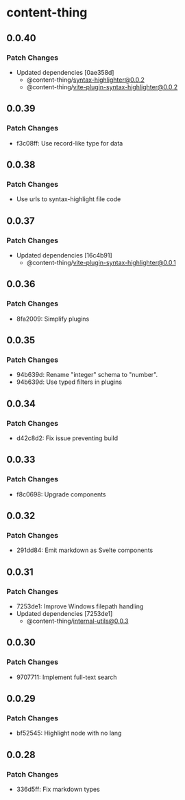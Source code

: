 # content-thing

## 0.0.40

### Patch Changes

- Updated dependencies [0ae358d]
  - @content-thing/syntax-highlighter@0.0.2
  - @content-thing/vite-plugin-syntax-highlighter@0.0.2

## 0.0.39

### Patch Changes

- f3c08ff: Use record-like type for data

## 0.0.38

### Patch Changes

- Use urls to syntax-highlight file code

## 0.0.37

### Patch Changes

- Updated dependencies [16c4b91]
  - @content-thing/vite-plugin-syntax-highlighter@0.0.1

## 0.0.36

### Patch Changes

- 8fa2009: Simplify plugins

## 0.0.35

### Patch Changes

- 94b639d: Rename "integer" schema to "number".
- 94b639d: Use typed filters in plugins

## 0.0.34

### Patch Changes

- d42c8d2: Fix issue preventing build

## 0.0.33

### Patch Changes

- f8c0698: Upgrade components

## 0.0.32

### Patch Changes

- 291dd84: Emit markdown as Svelte components

## 0.0.31

### Patch Changes

- 7253de1: Improve Windows filepath handling
- Updated dependencies [7253de1]
  - @content-thing/internal-utils@0.0.3

## 0.0.30

### Patch Changes

- 9707711: Implement full-text search

## 0.0.29

### Patch Changes

- bf52545: Highlight node with no lang

## 0.0.28

### Patch Changes

- 336d5ff: Fix markdown types
